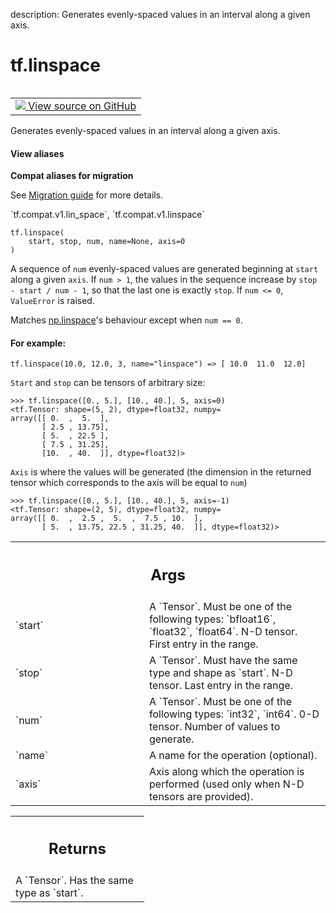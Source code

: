 description: Generates evenly-spaced values in an interval along a given axis.

<div itemscope itemtype="http://developers.google.com/ReferenceObject">
<meta itemprop="name" content="tf.linspace" />
<meta itemprop="path" content="Stable" />
</div>

# tf.linspace

<!-- Insert buttons and diff -->

<table class="tfo-notebook-buttons tfo-api nocontent" align="left">
<td>
  <a target="_blank" href="https://github.com/tensorflow/tensorflow/blob/r2.3/tensorflow/python/ops/math_ops.py#L109-L218">
    <img src="https://www.tensorflow.org/images/GitHub-Mark-32px.png" />
    View source on GitHub
  </a>
</td>
</table>



Generates evenly-spaced values in an interval along a given axis.

<section class="expandable">
  <h4 class="showalways">View aliases</h4>
  <p>
<b>Compat aliases for migration</b>
<p>See
<a href="https://www.tensorflow.org/guide/migrate">Migration guide</a> for
more details.</p>
<p>`tf.compat.v1.lin_space`, `tf.compat.v1.linspace`</p>
</p>
</section>

<pre class="devsite-click-to-copy prettyprint lang-py tfo-signature-link">
<code>tf.linspace(
    start, stop, num, name=None, axis=0
)
</code></pre>



<!-- Placeholder for "Used in" -->

A sequence of `num` evenly-spaced values are generated beginning at `start`
along a given `axis`.
If `num > 1`, the values in the sequence increase by `stop - start / num - 1`,
so that the last one is exactly `stop`. If `num <= 0`, `ValueError` is raised.

Matches
[np.linspace](https://docs.scipy.org/doc/numpy/reference/generated/numpy.linspace.html)'s
behaviour
except when `num == 0`.

#### For example:



```
tf.linspace(10.0, 12.0, 3, name="linspace") => [ 10.0  11.0  12.0]
```

`Start` and `stop` can be tensors of arbitrary size:

```
>>> tf.linspace([0., 5.], [10., 40.], 5, axis=0)
<tf.Tensor: shape=(5, 2), dtype=float32, numpy=
array([[ 0.  ,  5.  ],
       [ 2.5 , 13.75],
       [ 5.  , 22.5 ],
       [ 7.5 , 31.25],
       [10.  , 40.  ]], dtype=float32)>
```

`Axis` is where the values will be generated (the dimension in the
returned tensor which corresponds to the axis will be equal to `num`)

```
>>> tf.linspace([0., 5.], [10., 40.], 5, axis=-1)
<tf.Tensor: shape=(2, 5), dtype=float32, numpy=
array([[ 0.  ,  2.5 ,  5.  ,  7.5 , 10.  ],
       [ 5.  , 13.75, 22.5 , 31.25, 40.  ]], dtype=float32)>
```



<!-- Tabular view -->
 <table class="responsive fixed orange">
<colgroup><col width="214px"><col></colgroup>
<tr><th colspan="2"><h2 class="add-link">Args</h2></th></tr>

<tr>
<td>
`start`
</td>
<td>
A `Tensor`. Must be one of the following types: `bfloat16`,
`float32`, `float64`. N-D tensor. First entry in the range.
</td>
</tr><tr>
<td>
`stop`
</td>
<td>
A `Tensor`. Must have the same type and shape as `start`. N-D tensor.
Last entry in the range.
</td>
</tr><tr>
<td>
`num`
</td>
<td>
A `Tensor`. Must be one of the following types: `int32`, `int64`. 0-D
tensor. Number of values to generate.
</td>
</tr><tr>
<td>
`name`
</td>
<td>
A name for the operation (optional).
</td>
</tr><tr>
<td>
`axis`
</td>
<td>
Axis along which the operation is performed (used only when N-D
tensors are provided).
</td>
</tr>
</table>



<!-- Tabular view -->
 <table class="responsive fixed orange">
<colgroup><col width="214px"><col></colgroup>
<tr><th colspan="2"><h2 class="add-link">Returns</h2></th></tr>
<tr class="alt">
<td colspan="2">
A `Tensor`. Has the same type as `start`.
</td>
</tr>

</table>


